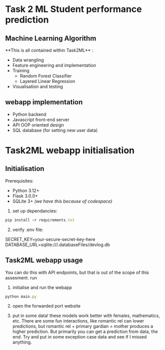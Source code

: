 # Task 2 ML Student performance prediction

## Machine Learning Algorithm

\*\*This is all contained within Task2ML\*\* :

- Data wrangling
- Feature engineering and implementation
- Training
  - Random Forest Classifier
  - Layered Linear Regression
- Visualisation and testing

## webapp implementation

- Python backend
- Javascript front-end server
- API OOP oriented design
- SQL database (for setting new user data)

# Task2ML webapp initialisation

## Initialisation

Prerequisites:

- Python 3.12+
- Flask 3.0.0+
- SQLite 3+
  _(we have this because of codespace)_

1. set up dependancies:

```ruby
pip install -r requirements.txt
```

2. verify .env file:

SECRET_KEY=your-secure-secret-key-here
DATABASE_URL=sqlite:///.databaseFiles/devlog.db

## Task2ML webapp usage

You can do this with API endpoints, but that is out of the scope of this assesment.
run

1. initialise and run the webapp

```ruby
python main.py
```

2. open the forwarded port website

3. put in some data!
   these models work better with females, mathematics, etc.
   There are some fun interactions, like romantic rel can lower predictions, but romantic rel + primary gardian = mother produces a higher prediction.
   But primarily you can get a prediction from data, the end.
   Try and put in some exception case data and see if I missed anything.
